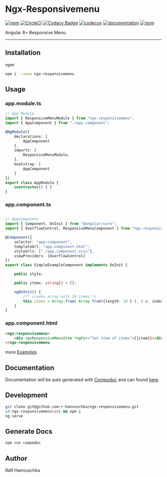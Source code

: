 # Ngx-Responsivemenu

[![npm](https://img.shields.io/npm/v/ngx-responsivemenu.svg?maxAge=2592000?style=plastic)](https://www.npmjs.com/package/ngx-responsivemenu)
[![CircleCI](https://circleci.com/gh/r-hannuschka/ngx-responsivemenu/tree/master.svg?style=svg)](https://circleci.com/gh/r-hannuschka/ngx-responsivemenu/tree/master)
[![Codacy Badge](https://api.codacy.com/project/badge/Grade/e4971022c6b04c4cb08aff9894544d81)](https://app.codacy.com/app/r-hannuschka/ngx-responsivemenu?utm_source=github.com&utm_medium=referral&utm_content=r-hannuschka/ngx-responsivemenu&utm_campaign=Badge_Grade_Dashboard)
[![codecov](https://codecov.io/gh/r-hannuschka/ngx-responsivemenu/branch/master/graph/badge.svg)](https://codecov.io/gh/r-hannuschka/ngx-responsivemenu)
[![documentation](https://r-hannuschka.github.io/ngx-responsivemenu/documentation/)](https://r-hannuschka.github.io/ngx-responsivemenu/src/documentation/images/coverage-badge-documentation.svg)
[![npm](https://img.shields.io/npm/l/express.svg?maxAge=2592000)](/LICENSE)

Angular 8+ Responsive Menu
___

## Installation

npm

```bash
npm i --save ngx-responsivemenu
```

## Usage

### app.module.ts

```ts
// App Module
import { ResponsiveMenuModule } from "ngx-responsivemenu";
import { AppComponent } from "./app.component";

@NgModule({
    declarations: [
        AppComponent
    ],
    imports: [
        ResponsiveMenuModule,
    ],
    bootstrap: [
        AppComponent
    ]
})
export class AppModule {
    constructor() { }
}
```

### app.component.ts

```ts

// AppComponent
import { Component, OnInit } from "@angular/core";
import { OverflowControl, ResponsiveMenuComponent } from "ngx-responsivemenu";

@Component({
    selector: "app-component",
    templateUrl: "app.component.html",
    styleUrls: ["./app.component.scss"],
    viewProviders: [OverflowControl]
})
export class SimpleExampleComponent implements OnInit {

    public style;

    public items: string[] = [];

    ngOnInit() {
        /** create array with 10 items */
        this.items = Array.from( Array.from({length: 10 } ), ( v, index ) => `Item #${ index }`);
    }
}
```

### app.component.html

```html
<ngx-responsivemenu>
    <div ngxResponsiveMenuItem *ngFor="let item of items">{{item}}</div>
</ngx-responsivemenu
```

more [Examples](https://r-hannuschka.github.io/ngx-responsivemenu/src/demo/#/examples)

## Documentation

Documentation will be auto generated with [Compodoc](https://compodoc.app/) and can found [here](https://r-hannuschka.github.io/ngx-responsivemenu/src/documentation/).

## Development

```bash
git clone git@github.com:r-hannuschka/ngx-responsivemenu.git
cd ngx-responsivemenu\src && npm i
ng serve
```

## Generate Docs

```bash
npm run compodoc
```

## Author

Ralf Hannuschka
